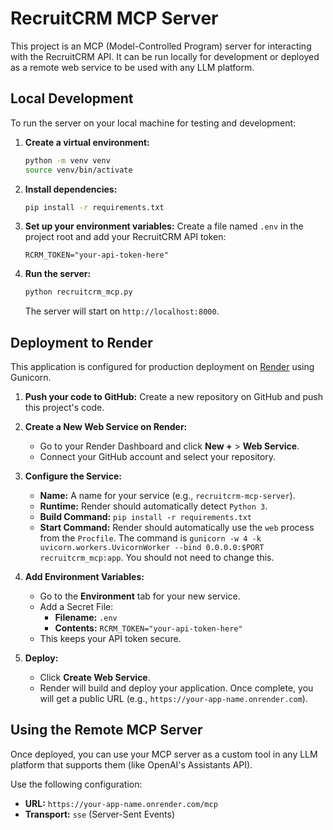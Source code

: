 # RecruitCRM MCP Server

This project is an MCP (Model-Controlled Program) server for interacting with the RecruitCRM API. It can be run locally for development or deployed as a remote web service to be used with any LLM platform.

## Local Development

To run the server on your local machine for testing and development:

1.  **Create a virtual environment:**
    ```bash
    python -m venv venv
    source venv/bin/activate
    ```

2.  **Install dependencies:**
    ```bash
    pip install -r requirements.txt
    ```

3.  **Set up your environment variables:**
    Create a file named `.env` in the project root and add your RecruitCRM API token:
    ```
    RCRM_TOKEN="your-api-token-here"
    ```

4.  **Run the server:**
    ```bash
    python recruitcrm_mcp.py
    ```
    The server will start on `http://localhost:8000`.

## Deployment to Render

This application is configured for production deployment on [Render](https://render.com/) using Gunicorn.

1.  **Push your code to GitHub:**
    Create a new repository on GitHub and push this project's code.

2.  **Create a New Web Service on Render:**
    - Go to your Render Dashboard and click **New +** > **Web Service**.
    - Connect your GitHub account and select your repository.

3.  **Configure the Service:**
    - **Name:** A name for your service (e.g., `recruitcrm-mcp-server`).
    - **Runtime:** Render should automatically detect `Python 3`.
    - **Build Command:** `pip install -r requirements.txt`
    - **Start Command:** Render should automatically use the `web` process from the `Procfile`. The command is `gunicorn -w 4 -k uvicorn.workers.UvicornWorker --bind 0.0.0.0:$PORT recruitcrm_mcp:app`. You should not need to change this.

4.  **Add Environment Variables:**
    - Go to the **Environment** tab for your new service.
    - Add a Secret File:
        - **Filename:** `.env`
        - **Contents:** `RCRM_TOKEN="your-api-token-here"`
    - This keeps your API token secure.

5.  **Deploy:**
    - Click **Create Web Service**.
    - Render will build and deploy your application. Once complete, you will get a public URL (e.g., `https://your-app-name.onrender.com`).

## Using the Remote MCP Server

Once deployed, you can use your MCP server as a custom tool in any LLM platform that supports them (like OpenAI's Assistants API).

Use the following configuration:

-   **URL:** `https://your-app-name.onrender.com/mcp`
-   **Transport:** `sse` (Server-Sent Events) 
